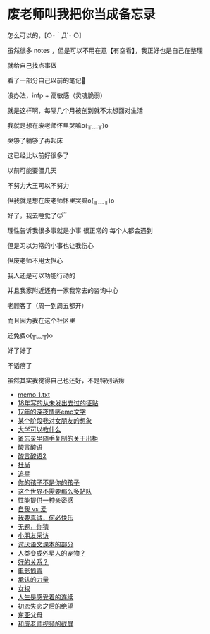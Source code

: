 # 废老师叫我把你当成备忘录

怎么可以的，[○･｀Д´･ ○]

虽然很多 notes ，但是可以不用在意【有空看】，我正好也是自己在整理

就给自己找点事做

看了一部分自己以前的笔记📒


没办法，infp + 高敏感（灵魂脆弱）

就是这样啊，每隔几个月被创到就不太想面对生活

我就是想在废老师怀里哭嘛o(╥﹏╥)o

哭够了躺够了再起床

这已经比以前好很多了

以前可能要僵几天

不努力大王可以不努力

但我就是想在废老师怀里哭嘛o(╥﹏╥)o

好了，我去睡觉了😴

理性告诉我很多事就是小事 很正常的 每个人都会遇到

但是习以为常的小事也让我伤心

但废老师不用太担心

我人还是可以功能行动的

并且我家附近还有一家我常去的咨询中心

老顾客了（周一到周五都开）

而且因为我在这个社区里

还免费o(╥﹏╥)o

好了好了

不话痨了

虽然其实我觉得自己也还好，不是特别话痨


- [memo_1.txt](memo_1.txt)
- [18年写的从未发出去过的征贴](memo_2.txt)
- [17年的深夜情感emo文字](memo_3.txt)
- [某个阶段我对女朋友的想象](memo_4.txt)
- [大学可以教什么](memo_5.txt)
- [备忘录里随手复制的关于出柜](memo_6.txt)
- [酸言酸语](memo_7.txt)
- [酸言酸语2](memo_8.txt)
- [杜尚](memo_9.txt)
- [追星](memo_10.txt)
- [你的孩子不是你的孩子](memo_11.txt)
- [这个世界不需要那么多站队](memo_12.txt)
- [性能提供一种亲密感](memo_13.txt)
- [自我 vs 爱](memo_14.txt)
- [我要真诚，何必快乐](memo_15.txt)
- [无题，你猜](memo_16.txt)
- [小朋友采访](memo_17.txt)
- [讨厌语文课本的部分](memo_18.txt)
- [人类变成外星人的宠物？](memo_19.txt)
- [好的关系？](memo_20.txt)
- [电影愤青](memo_21.txt)
- [承认的力量](memo_22.txt)
- [女权](memo_23.txt)
- [人生是感受着的连续](memo_24.txt)
- [初恋失恋之后的绝望](memo_25.txt)
- [东亚父母](memo_26.txt)
- [和废老师视频的截屏](memo_27.txt)
